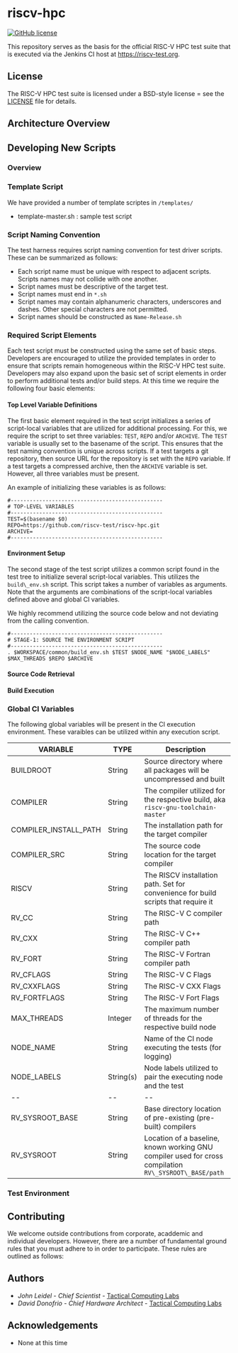 # riscv-hpc
[![GitHub license](https://img.shields.io/badge/license-BSD-blue.svg)](https://raw.githubusercontent.com/riscv-test/riscv-hpc/master/LICENSE)

This repository serves as the basis for the official RISC-V HPC test suite
that is executed via the Jenkins CI host at https://riscv-test.org.

## License
The RISC-V HPC test suite is licensed under a BSD-style license = see the [LICENSE](LICENSE) file for details.

## Architecture Overview

## Developing New Scripts
### Overview
### Template Script

We have provided a number of template scriptes in `/templates/`
- template-master.sh : sample test script

### Script Naming Convention

The test harness requires script naming convention for test driver scripts.
These can be summarized as follows:
* Each script name must be unique with respect to adjacent scripts.  Scripts 
names may not collide with one another.
* Script names must be descriptive of the target test.
* Script names must end in `*.sh`
* Script names may contain alphanumeric characters, underscores and dashes.  Other
special characters are not permitted.
* Script names should be constructed as `Name-Release.sh`

### Required Script Elements

Each test script must be constructed using the same set of basic steps.  Developers are 
encouraged to utilize the provided templates in order to ensure that scripts remain homogeneous 
within the RISC-V HPC test suite.  Developers may also expand upon the basic set of 
script elements in order to perform additional tests and/or build steps.  At this time 
we require the following four basic elements:

#### Top Level Variable Definitions
The first basic element required in the test script initializes a series of script-local 
variables that are utilized for additional processing.  For this, we require 
the script to set three variables: `TEST`, `REPO` and/or `ARCHIVE`.  The `TEST` 
variable is usually set to the basename of the script.  This ensures that the test 
naming convention is unique across scripts.  If a test targets a git repository, 
then source URL for the repository is set with the `REPO` variable.  If a test 
targets a compressed archive, then the `ARCHIVE` variable is set.  However, 
all three variables must be present.

An example of initializing these variables is as follows:

```
#------------------------------------------------
# TOP-LEVEL VARIABLES
#------------------------------------------------
TEST=$(basename $0)
REPO=https://github.com/riscv-test/riscv-hpc.git
ARCHIVE=
#------------------------------------------------
```

#### Environment Setup
The second stage of the test script utilizes a common script found in the 
test tree to initialize several script-local variables.  This utilizes the `build\_env.sh` 
script.  This script takes a number of variables as arguments.  Note that the arguments 
are combinations of the script-local variables defined above and global CI variables.

We highly recommend utilizing the source code below and not deviating from
the calling convention.

```
#------------------------------------------------
# STAGE-1: SOURCE THE ENVIRONMENT SCRIPT
#------------------------------------------------
. $WORKSPACE/common/build_env.sh $TEST $NODE_NAME "$NODE_LABELS" $MAX_THREADS $REPO $ARCHIVE
```

#### Source Code Retrieval

#### Build Execution

### Global CI Variables

The following global variables will be present in the CI execution environment.  These varaibles 
can be utilized within any execution script.

| VARIABLE | TYPE | Description  |
|---|---|---|
| BUILDROOT | String | Source directory where all packages will be uncompressed and built|
| COMPILER | String | The compiler utilized for the respective build, aka `riscv-gnu-toolchain-master`|
| COMPILER\_INSTALL\_PATH | String | The installation path for the target compiler|
| COMPILER\_SRC | String | The source code location for the target compiler|
| RISCV | String | The RISCV installation path.  Set for convenience for build scripts that require it|
| RV\_CC | String | The RISC-V C compiler path|
| RV\_CXX | String | The RISC-V C++ compiler path|
| RV\_FORT | String | The RISC-V Fortran compiler path|
| RV\_CFLAGS | String | The RISC-V C Flags|
| RV\_CXXFLAGS | String | The RISC-V CXX Flags|
| RV\_FORTFLAGS | String | The RISC-V Fort Flags|
| MAX\_THREADS | Integer | The maximum number of threads for the respective build node|
| NODE\_NAME | String | Name of the CI node executing the tests (for logging)|
| NODE\_LABELS | String(s) | Node labels utilized to pair the executing node and the test|
| -- | -- | -- |
| RV\_SYSROOT\_BASE | String | Base directory location of pre-existing (pre-built) compilers|
| RV\_SYSROOT | String | Location of a baseline, known working GNU compiler used for cross compilation `RV\_SYSROOT\_BASE/path`|

### Test Environment

## Contributing
We welcome outside contributions from corporate, acaddemic and individual developers.  However,
there are a number of fundamental ground rules that you must adhere to in order to participate.  These
rules are outlined as follows:

## Authors
* *John Leidel* - *Chief Scientist* - [Tactical Computing Labs](http://www.tactcomplabs.com)
* *David Donofrio* - *Chief Hardware Architect* - [Tactical Computing Labs](http://www.tactcomplabs.com)

## Acknowledgements
* None at this time

